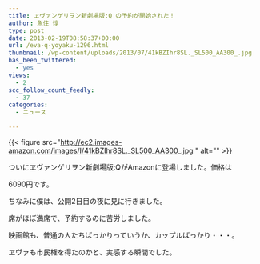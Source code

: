 ```yaml
---
title: ヱヴァンゲリヲン新劇場版:Q の予約が開始された！
author: 魚住 惇
type: post
date: 2013-02-19T08:58:37+00:00
url: /eva-q-yoyaku-1296.html
thumbnail: /wp-content/uploads/2013/07/41kBZIhr8SL._SL500_AA300_.jpg
has_been_twittered:
  - yes
views:
  - 2
scc_follow_count_feedly:
  - 37
categories:
  - ニュース

---
```

{{< figure src="http://ec2.images-amazon.com/images/I/41kBZIhr8SL._SL500_AA300_.jpg " alt="" >}}

ついにヱヴァンゲリヲン新劇場版:QがAmazonに登場しました。価格は

<!--more-->

6090円です。</p> 

ちなみに僕は、公開2日目の夜に見に行きました。

席がほぼ満席で、予約するのに苦労しました。</p> 

映画館も、普通の人たちばっかりっていうか、カップルばっかり・・・。

ヱヴァも市民権を得たのかと、実感する瞬間でした。</p>